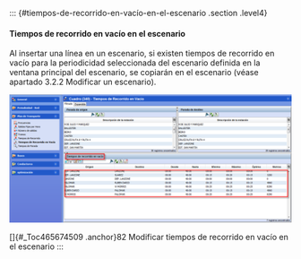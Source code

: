 ::: {#tiempos-de-recorrido-en-vacío-en-el-escenario .section .level4}
#### Tiempos de recorrido en vacío en el escenario

Al insertar una línea en un escenario, si existen tiempos de recorrido
en vacío para la periodicidad seleccionada del escenario definida en la
ventana principal del escenario, se copiarán en el escenario (véase
apartado 3.2.2 Modificar un escenario).

![](../media/file116.png)

[]{#_Toc465674509 .anchor}82 Modificar tiempos de recorrido en vacío en
el escenario
:::
